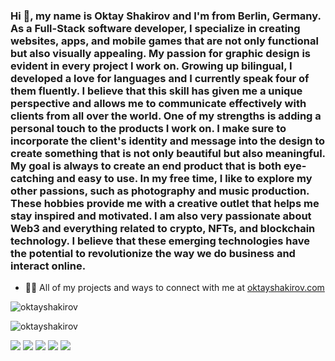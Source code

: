 <h3>Hi 👋, my name is Oktay Shakirov and I'm from Berlin, Germany. As a Full-Stack software developer, I specialize in creating websites, apps, and mobile games that are not only functional but also visually appealing. My passion for graphic design is evident in every project I work on. Growing up bilingual, I developed a love for languages and I currently speak four of them fluently. I believe that this skill has given me a unique perspective and allows me to communicate effectively with clients from all over the world. One of my strengths is adding a personal touch to the products I work on. I make sure to incorporate the client's identity and message into the design to create something that is not only beautiful but also meaningful. My goal is always to create an end product that is both eye-catching and easy to use. In my free time, I like to explore my other passions, such as photography and music production. These hobbies provide me with a creative outlet that helps me stay inspired and motivated. I am also very passionate about Web3 and everything related to crypto, NFTs, and blockchain technology. I believe that these emerging technologies have the potential to revolutionize the way we do business and interact online.</h3>


- 👨‍💻 All of my projects and ways to connect with me at [oktayshakirov.com](oktayshakirov.com)

<p><img align="left" src="https://github-readme-stats.vercel.app/api/top-langs?username=oktayshakirov&show_icons=true&locale=en&layout=compact" alt="oktayshakirov" /></p>
<br><p align="left"> <img src="https://komarev.com/ghpvc/?username=oktayshakirov&label=Profile%20views&color=0e75b6&style=flat" alt="oktayshakirov" /> </p>

 <a href="https://www.linkedin.com/in/oktayshakirov" class="socials-item">
<img src=".portfolio/assets/images/socials/linkedin.png"></img></a>

<a href="https://www.instagram.com/oktay.shakirov/" class="socials-item">
<img src=".portfolio/assets/images/socials/instagram.png"></img></a>
        
<a href="https://www.facebook.com/ok.shakirov/" class="socials-item">
<img src=".portfolio/assets/images/socials/facebook.png"></img></a>

<a href="https://twitter.com/oktayshakirov" class="socials-item">
<img src=".portfolio/assets/images/socials/twitter.png"></img></a>
        
<a href="https://wa.me/00491635473192" class="socials-item">
<img src=".portfolio/assets/images/socials/whatsapp.png"></img></a>
        